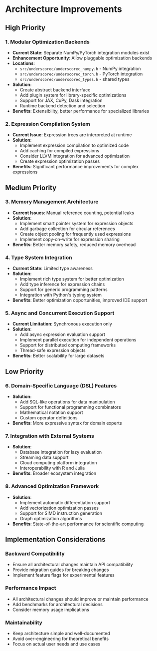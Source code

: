 # Architecture Improvements

## High Priority

### 1. Modular Optimization Backends
- **Current State**: Separate NumPy/PyTorch integration modules exist
- **Enhancement Opportunity**: Allow pluggable optimization backends
- **Locations**: 
  - `src/underscorec/underscorec_numpy.h` - NumPy integration
  - `src/underscorec/underscorec_torch.h` - PyTorch integration
  - `src/underscorec/underscorec_types.h` - shared types
- **Solution**:
  - Create abstract backend interface
  - Add plugin system for library-specific optimizations
  - Support for JAX, CuPy, Dask integration
  - Runtime backend detection and selection
- **Benefits**: Extensibility, better performance for specialized libraries

### 2. Expression Compilation System
- **Current Issue**: Expression trees are interpreted at runtime
- **Solution**:
  - Implement expression compilation to optimized code
  - Add caching for compiled expressions
  - Consider LLVM integration for advanced optimization
  - Create expression optimization passes
- **Benefits**: Significant performance improvements for complex expressions

## Medium Priority

### 3. Memory Management Architecture
- **Current Issues**: Manual reference counting, potential leaks
- **Solution**:
  - Implement smart pointer system for expression objects
  - Add garbage collection for circular references
  - Create object pooling for frequently used expressions
  - Implement copy-on-write for expression sharing
- **Benefits**: Better memory safety, reduced memory overhead

### 4. Type System Integration
- **Current State**: Limited type awareness
- **Solution**:
  - Implement rich type system for better optimization
  - Add type inference for expression chains
  - Support for generic programming patterns
  - Integration with Python's typing system
- **Benefits**: Better optimization opportunities, improved IDE support

### 5. Async and Concurrent Execution Support
- **Current Limitation**: Synchronous execution only
- **Solution**:
  - Add async expression evaluation support
  - Implement parallel execution for independent operations
  - Support for distributed computing frameworks
  - Thread-safe expression objects
- **Benefits**: Better scalability for large datasets

## Low Priority

### 6. Domain-Specific Language (DSL) Features
- **Solution**:
  - Add SQL-like operations for data manipulation
  - Support for functional programming combinators
  - Mathematical notation support
  - Custom operator definitions
- **Benefits**: More expressive syntax for domain experts

### 7. Integration with External Systems
- **Solution**:
  - Database integration for lazy evaluation
  - Streaming data support
  - Cloud computing platform integration
  - Interoperability with R and Julia
- **Benefits**: Broader ecosystem integration

### 8. Advanced Optimization Framework
- **Solution**:
  - Implement automatic differentiation support
  - Add vectorization optimization passes
  - Support for SIMD instruction generation
  - Graph optimization algorithms
- **Benefits**: State-of-the-art performance for scientific computing

## Implementation Considerations

### Backward Compatibility
- Ensure all architectural changes maintain API compatibility
- Provide migration guides for breaking changes
- Implement feature flags for experimental features

### Performance Impact
- All architectural changes should improve or maintain performance
- Add benchmarks for architectural decisions
- Consider memory usage implications

### Maintainability
- Keep architecture simple and well-documented
- Avoid over-engineering for theoretical benefits
- Focus on actual user needs and use cases